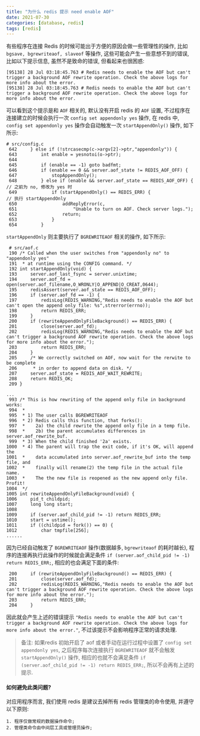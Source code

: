 ```yaml
---
title: "为什么 redis 提示 need enable AOF"
date: 2021-07-30
categories: [database, redis]
tags: [redis]
---
```


有些程序在连接 Redis 的时候可能出于方便的原因会做一些管理性的操作, 比如 `bgsave, bgrewriteaof, slaveof` 等操作, 这些可能会产生一些意想不到的错误, 比如以下提示信息, 虽然不是致命的错误, 但看起来也很困惑:
```
[95138] 28 Jul 03:18:45.763 # Redis needs to enable the AOF but can't trigger a background AOF rewrite operation. Check the above logs for more info about the error.
[95138] 28 Jul 03:18:45.763 # Redis needs to enable the AOF but can't trigger a background AOF rewrite operation. Check the above logs for more info about the error.
```
可以看到这个提示是和 `AOF` 相关的, 默认没有开启 redis 的 `AOF` 设置, 不过程序在连接建立的时候会执行一次 `config set appendonly yes` 操作, 在 redis 中, `config set appendonly yes` 操作会自动触发一次 `startAppendOnly()` 操作, 如下所示:
```
# src/config.c
 642     } else if (!strcasecmp(c->argv[2]->ptr,"appendonly")) {
 643         int enable = yesnotoi(o->ptr);
 644 
 645         if (enable == -1) goto badfmt;
 646         if (enable == 0 && server.aof_state != REDIS_AOF_OFF) {
 647             stopAppendOnly();
 648         } else if (enable && server.aof_state == REDIS_AOF_OFF) {     // 之前为 no, 修改为 yes 时
 649             if (startAppendOnly() == REDIS_ERR) {                     // 执行 startAppendOnly
 650                 addReplyError(c,
 651                     "Unable to turn on AOF. Check server logs.");
 652                 return;
 653             }
 654         }
```

`startAppendOnly` 则主要执行了 `BGREWRITEAOF` 相关的操作, 如下所示:
```
 # src/aof.c
 190 /* Called when the user switches from "appendonly no" to "appendonly yes"
 191  * at runtime using the CONFIG command. */
 192 int startAppendOnly(void) {
 193     server.aof_last_fsync = server.unixtime;
 194     server.aof_fd = open(server.aof_filename,O_WRONLY|O_APPEND|O_CREAT,0644);
 195     redisAssert(server.aof_state == REDIS_AOF_OFF);
 196     if (server.aof_fd == -1) {
 197         redisLog(REDIS_WARNING,"Redis needs to enable the AOF but can't open the append only file: %s",strerror(errno));
 198         return REDIS_ERR;
 199     }
 200     if (rewriteAppendOnlyFileBackground() == REDIS_ERR) {
 201         close(server.aof_fd);
 202         redisLog(REDIS_WARNING,"Redis needs to enable the AOF but can't trigger a background AOF rewrite operation. Check the above logs for more info about the error.");
 203         return REDIS_ERR;
 204     }
 205     /* We correctly switched on AOF, now wait for the rerwite to be complete
 206      * in order to append data on disk. */
 207     server.aof_state = REDIS_AOF_WAIT_REWRITE;
 208     return REDIS_OK;
 209 }

...
 993 /* This is how rewriting of the append only file in background works:
 994  *
 995  * 1) The user calls BGREWRITEAOF
 996  * 2) Redis calls this function, that forks():
 997  *    2a) the child rewrite the append only file in a temp file.
 998  *    2b) the parent accumulates differences in server.aof_rewrite_buf.
 999  * 3) When the child finished '2a' exists.
1000  * 4) The parent will trap the exit code, if it's OK, will append the
1001  *    data accumulated into server.aof_rewrite_buf into the temp file, and
1002  *    finally will rename(2) the temp file in the actual file name.
1003  *    The the new file is reopened as the new append only file. Profit!
1004  */
1005 int rewriteAppendOnlyFileBackground(void) {
1006     pid_t childpid;
1007     long long start;
1008 
1009     if (server.aof_child_pid != -1) return REDIS_ERR;
1010     start = ustime();
1011     if ((childpid = fork()) == 0) {
1012         char tmpfile[256];
......
```

因为已经自动触发了 `BGREWRITEAOF` 操作(数据越多, `bgrewriteaof` 的耗时越长), 程序的连接再执行此操作的时候就会满足条件 `if (server.aof_child_pid != -1) return REDIS_ERR;`, 相应的也会满足下面的条件:
```
 200     if (rewriteAppendOnlyFileBackground() == REDIS_ERR) {
 201         close(server.aof_fd);
 202         redisLog(REDIS_WARNING,"Redis needs to enable the AOF but can't trigger a background AOF rewrite operation. Check the above logs for more info about the error.");
 203         return REDIS_ERR;
 204     }
```

因此就会产生上述的错误提示 `"Redis needs to enable the AOF but can't trigger a background AOF rewrite operation. Check the above logs for more info about the error."`, 不过该提示不会影响程序正常的请求处理.

> 备注: 如果redis 初始开启了 aof 或者手动在运行过程中设置了 `config set appendonly yes`, 之后程序每次连接执行 `BGREWRITEAOF` 就不会触发 `startAppendOnly()` 操作, 相应的也就不会满足条件 `if (server.aof_child_pid != -1) return REDIS_ERR;`, 所以不会再有上述的提示.

#### 如何避免此类问题?

对应用程序而言, 我们使用 redis 是建议去掉所有 redis 管理类的命令使用, 并遵守以下原则:
```
1. 程序仅做常规的数据操作命令;
2. 管理类命令由中间层工具或管理员操作;
```
